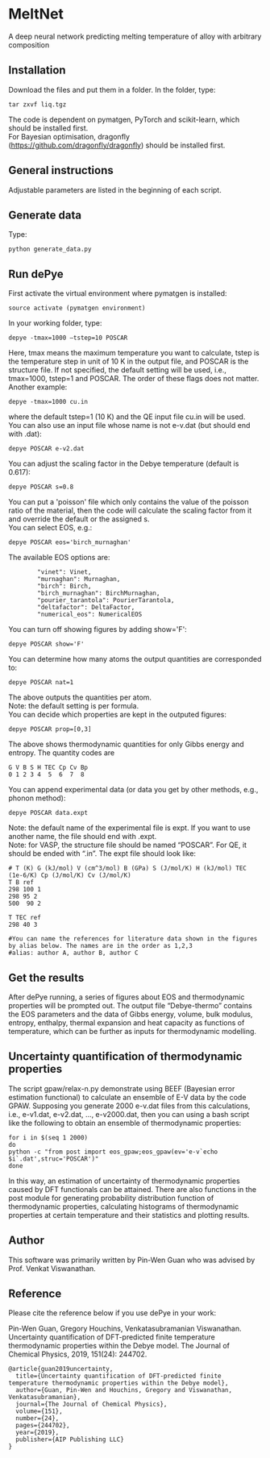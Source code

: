 # MeltNet
A deep neural network predicting melting temperature of alloy with arbitrary composition

## Installation

Download the files and put them in a folder. In the folder, type:<br>
```
tar zxvf liq.tgz
```
The code is dependent on pymatgen, PyTorch and scikit-learn, which should be installed first.<br>
For Bayesian optimisation, dragonfly (https://github.com/dragonfly/dragonfly) should be installed first.<br>

## General instructions

Adjustable parameters are listed in the beginning of each script.<br>

## Generate data

Type:<br>
```
python generate_data.py
```

## Run dePye

First activate the virtual environment where pymatgen is installed:<br>
```
source activate (pymatgen environment)
```
In your working folder, type:<br>
```
depye -tmax=1000 –tstep=10 POSCAR
```
Here,  tmax means the maximum temperature you want to calculate, tstep is the temperature step in unit of 10 K in the output file, and POSCAR is the structure file. If not specified, the default setting will be used, i.e., tmax=1000, tstep=1 and POSCAR. The order of these flags does not matter. Another example:<br>
```
depye -tmax=1000 cu.in
```
where the default tstep=1 (10 K) and the QE input file cu.in will be used.<br>
You can also use an input file whose name is not e-v.dat (but should end with .dat):<br>
```
depye POSCAR e-v2.dat
```
You can adjust the scaling factor in the Debye temperature (default is 0.617):<br>
```
depye POSCAR s=0.8
```
You can put a 'poisson' file which only contains the value of the poisson ratio of the material, then the code will calculate the scaling factor from it and override the default or the assigned s.<br>
You can select EOS, e.g.:<br>
```
depye POSCAR eos='birch_murnaghan'
```
The available EOS options are:<br>
```
        "vinet": Vinet,
        "murnaghan": Murnaghan,
        "birch": Birch,
        "birch_murnaghan": BirchMurnaghan,
        "pourier_tarantola": PourierTarantola,
        "deltafactor": DeltaFactor,
        "numerical_eos": NumericalEOS
```
You can turn off showing figures by adding show='F':<br>
```
depye POSCAR show='F'
```
You can determine how many atoms the output quantities are corresponded to:<br>
```
depye POSCAR nat=1
```
The above outputs the quantities per atom.<br>
Note: the default setting is per formula.<br>
You can decide which properties are kept in the outputed figures:<br>
```
depye POSCAR prop=[0,3]
```
The above shows thermodynamic quantities for only Gibbs energy and entropy. The quantity codes are<br>
```
G V B S H TEC Cp Cv Bp
0 1 2 3 4  5  6  7  8
```
You can append experimental data (or data you get by other methods, e.g., phonon method):<br>
```
depye POSCAR data.expt
```
Note: the default name of the experimental file is expt. If you want to use another name, the file should end with .expt.<br> 
Note: for VASP, the structure file should be named “POSCAR”. For QE, it should be ended with “.in”. The expt file should look like:<br>
```
# T (K) G (kJ/mol) V (cm^3/mol) B (GPa) S (J/mol/K) H (kJ/mol) TEC (1e-6/K) Cp (J/mol/K) Cv (J/mol/K)
T B ref
298 100 1
298 95 2 
500  90 2

T TEC ref
298 40 3

#You can name the references for literature data shown in the figures by alias below. The names are in the order as 1,2,3
#alias: author A, author B, author C
```

## Get the results

After dePye running, a series of figures about EOS and thermodynamic properties will be prompted out.  The output file “Debye-thermo” contains the EOS parameters and the data of Gibbs energy, volume, bulk modulus, entropy, enthalpy, thermal expansion and heat capacity as functions of temperature, which can be further as inputs for thermodynamic modelling.<br> 

## Uncertainty quantification of thermodynamic properties

The script gpaw/relax-n.py demonstrate using BEEF (Bayesian error estimation functional) to calculate an ensemble of E-V data by the code GPAW. Supposing you generate 2000 e-v.dat files from this calculations, i.e., e-v1.dat, e-v2.dat, ..., e-v2000.dat, then you can using a bash script like the following to obtain an ensemble of thermodynamic properties:<br>
```
for i in $(seq 1 2000)
do
python -c "from post import eos_gpaw;eos_gpaw(ev='e-v`echo $i`.dat',struc='POSCAR')"
done
```
In this way, an estimation of uncertainty of thermodynamic properties caused by DFT functionals can be attained. There are also functions in the post module for generating probability distribution function of thermodynamic properties, calculating histograms of thermodynamic properties at certain temperature and their statistics and plotting results. 

## Author
This software was primarily written by Pin-Wen Guan who was advised by Prof. Venkat Viswanathan.

## Reference

Please cite the reference below if you use dePye in your work:<br>

Pin-Wen Guan, Gregory Houchins, Venkatasubramanian Viswanathan. Uncertainty quantification of DFT-predicted finite temperature thermodynamic properties within the Debye model. The Journal of Chemical Physics, 2019, 151(24): 244702.<br>

```
@article{guan2019uncertainty,
  title={Uncertainty quantification of DFT-predicted finite temperature thermodynamic properties within the Debye model},
  author={Guan, Pin-Wen and Houchins, Gregory and Viswanathan, Venkatasubramanian},
  journal={The Journal of Chemical Physics},
  volume={151},
  number={24},
  pages={244702},
  year={2019},
  publisher={AIP Publishing LLC}
}
```
